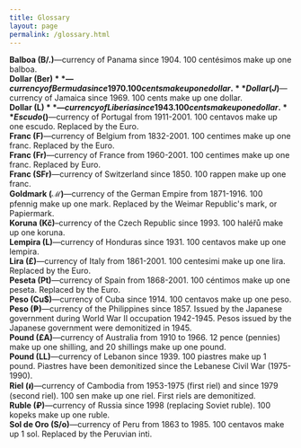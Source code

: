 ```yaml
---
title: Glossary 
layout: page
permalink: /glossary.html
---
```

**Balboa (B/.)**—currency of Panama since 1904. 100 centésimos make up one balboa.  
**Dollar (Ber$)**—currency of Bermuda since 1970. 100 cents make up one dollar.  
**Dollar (J$)**—currency of Jamaica since 1969. 100 cents make up one dollar.   
**Dollar (L$)**—currency of Liberia since 1943. 100 cents make up one dollar.  
**Escudo ($)**—currency of Portugal from 1911-2001. 100 centavos make up one escudo. Replaced by the Euro.  
**Franc (F)**—currency of Belgium from 1832-2001. 100 centimes make up one franc. Replaced by the Euro.  
**Franc (Fr)**—currency of France from 1960-2001. 100 centimes make up one franc. Replaced by Euro.  
**Franc (SFr)**—currency of Switzerland since 1850. 100 rappen make up one franc.  
**Goldmark (ℳ)**—currency of the German Empire from 1871-1916. 100 pfennig make up one mark. Replaced by the Weimar Republic's mark, or Papiermark.  
**Koruna (Kč)**–currency of the Czech Republic since 1993. 100 haléřů make up one koruna.  
**Lempira (L)**—currency of Honduras since 1931. 100 centavos make up one lempira.   
**Lira (£)**—currency of Italy from 1861-2001. 100 centesimi make up one lira. Replaced by the Euro.  
**Peseta (₧)**—currency of Spain from 1868-2001. 100 céntimos make up one peseta. Replaced by the Euro.  
**Peso (Cu$)**—currency of Cuba since 1914. 100 centavos make up one peso.  
**Peso (₱)**—currency of the Philippines since 1857. Issued by the Japanese government during World War II occupation 1942-1945. Pesos issued by the Japanese government were demonitized in 1945.  
**Pound (£A)**—currency of Australia from 1910 to 1966. 12 pence (pennies) make up one shilling, and 20 shillings make up one pound.  
**Pound (LL)**—currency of Lebanon since 1939. 100 piastres make up 1 pound. Piastres have been demonitized since the Lebanese Civil War (1975-1990).  
**Riel (៛)**—currency of Cambodia from 1953-1975 (first riel) and since 1979 (second riel). 100 sen make up one riel. First riels are demonitized.   
**Ruble (₽)**—currency of Russia since 1998 (replacing Soviet ruble). 100 kopeks make up one ruble.  
**Sol de Oro (S/o)**—currency of Peru from 1863 to 1985. 100 centavos make up 1 sol. Replaced by the Peruvian inti.    

